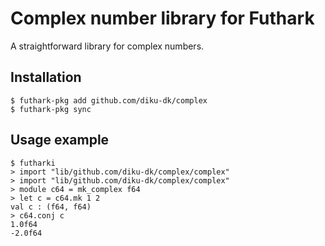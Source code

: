 # Complex number library for Futhark

A straightforward library for complex numbers.

## Installation

```
$ futhark-pkg add github.com/diku-dk/complex
$ futhark-pkg sync
```

## Usage example

```
$ futharki
> import "lib/github.com/diku-dk/complex/complex"
> import "lib/github.com/diku-dk/complex/complex"
> module c64 = mk_complex f64
> let c = c64.mk 1 2
val c : (f64, f64)
> c64.conj c
1.0f64
-2.0f64
```
